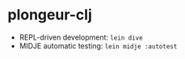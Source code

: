 # plongeur-clj

* REPL-driven development: `lein dive`
* MIDJE automatic testing: `lein midje :autotest`